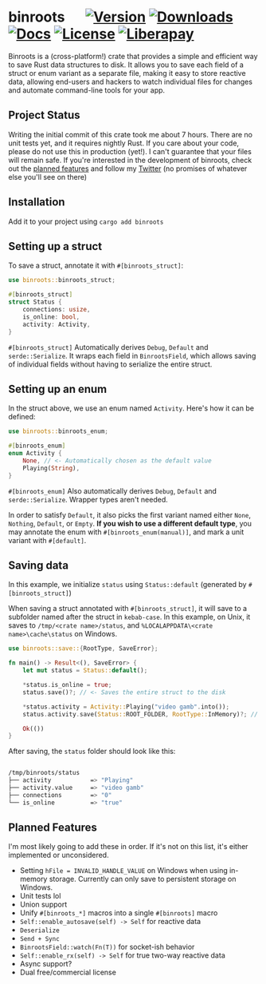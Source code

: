 # binroots &emsp; [![Version]][crate] [![Downloads]][crate] [![Docs]][docs.rs] [![License]][apache] [![Liberapay]][payurl]

[Version]: https://img.shields.io/crates/v/binroots
[crate]: https://crates.io/crates/binroots
[Downloads]: https://img.shields.io/crates/d/binroots
[Docs]: https://img.shields.io/badge/docs.rs-d2991d?&logo=docs.rs
[docs.rs]: https://docs.rs/binroots
[License]: https://img.shields.io/crates/l/binroots
[apache]: https://www.apache.org/licenses/LICENSE-2.0
[Liberapay]: https://img.shields.io/liberapay/patrons/reebcw
[payurl]: https://liberapay.com/reebcw/

Binroots is a (cross-platform!) crate that provides a simple and efficient way to save Rust data structures to disk. It allows you to save each field of a struct or enum variant as a separate file, making it easy to store reactive data, allowing end-users and hackers to watch individual files for changes and automate command-line tools for your app.

## Project Status
Writing the initial commit of this crate took me about 7 hours. There are no unit tests yet, and it requires nightly Rust. If you care about your code, please do not use this in production (yet!). I can't guarantee that your files will remain safe. If you're interested in the development of binroots, check out the [planned features](#planned-features) and follow my [Twitter](https://twitter.com/carterisonline/) (no promises of whatever else you'll see on there)

## Installation

Add it to your project using `cargo add binroots`

## Setting up a struct

To save a struct, annotate it with `#[binroots_struct]`:

```rust
use binroots::binroots_struct;

#[binroots_struct]
struct Status {
    connections: usize,
    is_online: bool,
    activity: Activity,
}
```

`#[binroots_struct]` Automatically derives `Debug`, `Default` and `serde::Serialize`. It wraps each field in `BinrootsField`, which allows saving of individual fields without having to serialize the entire struct.

## Setting up an enum

In the struct above, we use an enum named `Activity`. Here's how it can be defined:
```rust
use binroots::binroots_enum;

#[binroots_enum]
enum Activity {
    None, // <- Automatically chosen as the default value
    Playing(String),
}
```

`#[binroots_enum]` Also automatically derives `Debug`, `Default` and `serde::Serialize`. Wrapper types aren't needed.

In order to satisfy `Default`, it also picks the first variant named either `None`, `Nothing`, `Default`, or `Empty`. **If you wish to use a different default type**, you may annotate the enum with `#[binroots_enum(manual)]`, and mark a unit variant with `#[default]`.


## Saving data

In this example, we initialize `status` using `Status::default` (generated by `#[binroots_struct]`)

When saving a struct annotated with `#[binroots_struct]`, it will save to a subfolder named after the struct in `kebab-case`. In this example, on Unix, it saves to `/tmp/<crate name>/status`, and `%LOCALAPPDATA\<crate name>\cache\status` on Windows.

```rust
use binroots::save::{RootType, SaveError};

fn main() -> Result<(), SaveError> {
    let mut status = Status::default();

    *status.is_online = true;
    status.save()?; // <- Saves the entire struct to the disk

    *status.activity = Activity::Playing("video gamb".into());
    status.activity.save(Status::ROOT_FOLDER, RootType::InMemory)?; // <- Only saves status.activity to the disk

    Ok(())
}
```

After saving, the `status` folder should look like this:

```bash

/tmp/binroots/status
├── activity           => "Playing"
├── activity.value     => "video gamb"
├── connections        => "0"
└── is_online          => "true"
```

<h2 id="planned-features"> Planned Features </h2>

I'm most likely going to add these in order. If it's not on this list, it's either implemented or unconsidered.
- Setting `hFile = INVALID_HANDLE_VALUE` on Windows when using in-memory storage. Currently can only save to persistent storage on Windows.
- Unit tests lol
- Union support
- Unify `#[binroots_*]` macros into a single `#[binroots]` macro
- `Self::enable_autosave(self) -> Self` for reactive data
- `Deserialize`
- `Send + Sync`
- `BinrootsField::watch(Fn(T))` for socket-ish behavior
- `Self::enable_rx(self) -> Self` for true two-way reactive data
- Async support?
- Dual free/commercial license